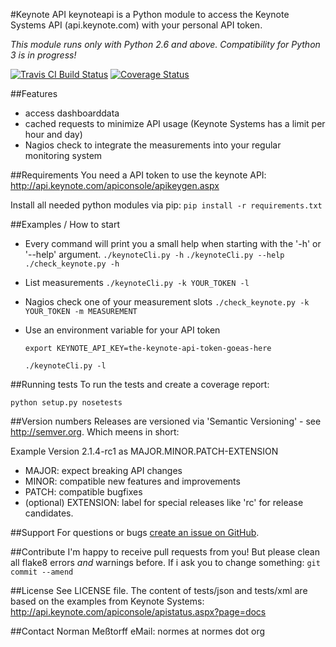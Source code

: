 #Keynote API
keynoteapi is a Python module to access the Keynote Systems API (api.keynote.com) with your personal API token.

*This module runs only with Python 2.6 and above. Compatibility for Python 3 is in progress!*

[![Travis CI Build Status](https://travis-ci.org/nmesstorff/keynoteapi.png)](https://travis-ci.org/nmesstorff/keynoteapi)
[![Coverage Status](https://coveralls.io/repos/nmesstorff/keynoteapi/badge.png)](https://coveralls.io/r/nmesstorff/)

##Features
 - access dashboarddata
 - cached requests to minimize API usage (Keynote Systems has a limit per hour and day)
 - Nagios check to integrate the measurements into your regular monitoring system

##Requirements
You need a API token to use the keynote API: http://api.keynote.com/apiconsole/apikeygen.aspx

Install all needed python modules via pip:
`pip install -r requirements.txt`

##Examples / How to start
 - Every command will print you a small help when starting with the '-h' or '--help' argument.
    `./keynoteCli.py -h`
    `./keynoteCli.py --help`
    `./check_keynote.py -h`

 - List measurements
    `./keynoteCli.py -k YOUR_TOKEN -l`

 - Nagios check one of your measurement slots
    `./check_keynote.py -k YOUR_TOKEN -m MEASUREMENT`

 - Use an environment variable for your API token

    `export KEYNOTE_API_KEY=the-keynote-api-token-goeas-here`
 
    `./keynoteCli.py -l`

##Running tests
To run the tests and create a coverage report:

    python setup.py nosetests

##Version numbers
Releases are versioned via 'Semantic Versioning' - see http://semver.org.
Which meens in short:

Example Version 2.1.4-rc1 as MAJOR.MINOR.PATCH-EXTENSION
 - MAJOR: expect breaking API changes
 - MINOR: compatible new features and improvements
 - PATCH: compatible bugfixes
 - (optional) EXTENSION: label for special releases like 'rc' for release candidates.


##Support
For questions or bugs [create an issue on GitHub](https://github.com/nmesstorff/keynoteapi/issues/new).

##Contribute
I'm happy to receive pull requests from you! But please clean all flake8 errors *and* warnings before.
If i ask you to change something: `git commit --amend`

##License
See LICENSE file.
The content of tests/json and tests/xml are based on the examples from Keynote Systems: http://api.keynote.com/apiconsole/apistatus.aspx?page=docs

##Contact
Norman Meßtorff
eMail: normes at normes dot org
